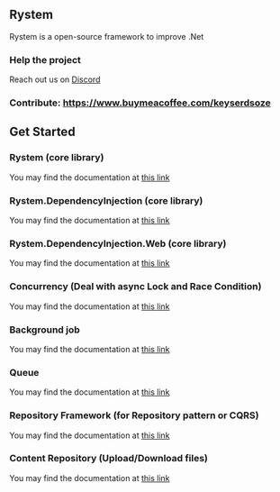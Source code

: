 ## Rystem

Rystem is a open-source framework to improve .Net

### Help the project

Reach out us on [Discord](https://discord.gg/tkWvy4WPjt)

### Contribute: https://www.buymeacoffee.com/keyserdsoze

## Get Started

### Rystem (core library)
You may find the documentation at [this link](https://github.com/KeyserDSoze/Rystem/tree/master/src/Core/Rystem)

### Rystem.DependencyInjection (core library)
You may find the documentation at [this link](https://github.com/KeyserDSoze/Rystem/tree/master/src/Core/Rystem.DependencyInjection)

### Rystem.DependencyInjection.Web (core library)
You may find the documentation at [this link](https://github.com/KeyserDSoze/Rystem/tree/master/src/Core/Rystem.DependencyInjection.Web)

### Concurrency (Deal with async Lock and Race Condition)
You may find the documentation at [this link](https://github.com/KeyserDSoze/Rystem/tree/master/src/Extensions/Concurrency/Rystem.Concurrency)

### Background job
You may find the documentation at [this link](https://github.com/KeyserDSoze/Rystem/tree/master/src/Extensions/BackgroundJob/Rystem.BackgroundJob)

### Queue
You may find the documentation at [this link](https://github.com/KeyserDSoze/Rystem/tree/master/src/Extensions/Queue/Rystem.Queue)

### Repository Framework (for Repository pattern or CQRS)
You may find the documentation at [this link](https://github.com/KeyserDSoze/Rystem/tree/master/src/Repository)

### Content Repository (Upload/Download files)
You may find the documentation at [this link](https://github.com/KeyserDSoze/Rystem/tree/master/src/Content)